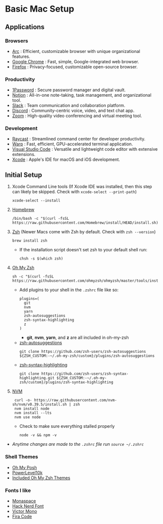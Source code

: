 # Basic Mac Setup

## Applications

### Browsers
- [Arc](https://arc.net) : Efficient, customizable browser with unique organizational features.
- [Google Chrome](https://www.google.com/chrome/index.html) : Fast, simple, Google-integrated web browser.
- [Firefox](https://www.mozilla.org/en-US/firefox/mac/) : Privacy-focused, customizable open-source browser.

### Productivity
- [1Password](https://1password.com/downloads/mac/) : Secure password manager and digital vault.
- [Notion](https://www.notion.so/desktop/mac) : All-in-one note-taking, task management, and organizational tool.
- [Slack](https://slack.com/downloads/mac) : Team communication and collaboration platform.
- [Discord](https://discord.com/download) : Community-centric voice, video, and text chat app.
- [Zoom](https://www.zoom.us/download#client_4meeting) : High-quality video conferencing and virtual meeting tool.

### Development
- [Raycast](https://www.raycast.com) : Streamlined command center for developer productivity.
- [Warp](https://www.warp.dev) : Fast, efficient, GPU-accelerated terminal application.
- [Visual Studio Code](https://code.visualstudio.com/) : Versatile and lightweight code editor with extensive extensions.
- [Xcode](https://apps.apple.com/gb/app/xcode/id497799835?mt=12) : Apple's IDE for macOS and iOS development.

## Initial Setup
1. Xcode Command Line tools (If Xcode IDE was installed, then this step can likely be skipped. Check with `xcode-select --print-path`)
    ```
    xcode-select --install
    ```
2. [Homebrew](https://brew.sh)
    ```
    /bin/bash -c "$(curl -fsSL https://raw.githubusercontent.com/Homebrew/install/HEAD/install.sh)"
    ```
3. [Zsh](https://github.com/ohmyzsh/ohmyzsh/wiki/Installing-ZSH) (Newer Macs come with Zsh by default. Check with `zsh --version`)
    ```
    brew install zsh
    ```
    - If the installation script doesn't set zsh to your default shell run:
      ```
      chsh -s $(which zsh)
      ```
4. [Oh My Zsh](https://github.com/ohmyzsh/ohmyzsh#basic-installation)
    ```
    sh -c "$(curl -fsSL https://raw.githubusercontent.com/ohmyzsh/ohmyzsh/master/tools/install.sh)"
    ```
    - Add plugins to your shell in the `.zshrc` file like so:
      ```
      plugins=(
        git
        nvm
        yarn
        zsh-autosuggestions
        zsh-syntax-highlighting
        z
      )
      ```
      - **git**, **nvm**, **yarn**, and **z** are all included in oh-my-zsh
    - [zsh-autosuggestions](https://github.com/zsh-users/zsh-autosuggestions/blob/master/INSTALL.md)
      ```
      git clone https://github.com/zsh-users/zsh-autosuggestions ${ZSH_CUSTOM:-~/.oh-my-zsh/custom}/plugins/zsh-autosuggestions
      ```
   - [zsh-syntax-highlighting](https://github.com/zsh-users/zsh-syntax-highlighting/blob/master/INSTALL.md)
     ```
     git clone https://github.com/zsh-users/zsh-syntax-highlighting.git ${ZSH_CUSTOM:-~/.oh-my-zsh/custom}/plugins/zsh-syntax-highlighting 
     ```
5. [NVM](https://github.com/nvm-sh/nvm#installing-and-updating)
   ```
    curl -o- https://raw.githubusercontent.com/nvm-sh/nvm/v0.39.5/install.sh | zsh
    nvm install node
    nvm install --lts
    nvm use node
    ```
    - Check to make sure everything stalled properly
      ```
      node -v && npm -v
      ```
- _*Anytime changes are made to the `.zshrc` file run `source ~/.zshrc`*_ 

### Shell Themes
- [Oh My Posh](https://ohmyposh.dev/docs/installation/macos)
- [PowerLevel10k](https://github.com/romkatv/powerlevel10k#oh-my-zsh)
- [Included Oh My Zsh Themes](https://github.com/ohmyzsh/ohmyzsh/wiki/Themes)

### Fonts I like
- [Monaspace](https://monaspace.githubnext.com)
- [Hack Nerd Font](https://www.nerdfonts.com)
- [Victor Mono](https://rubjo.github.io/victor-mono/)
- [Fira Code](https://github.com/tonsky/FiraCode/wiki/Installing)
